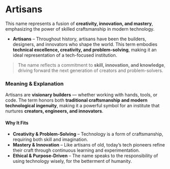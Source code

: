 # Artisans 

This name represents a fusion of **creativity, innovation, and mastery**, emphasizing the power of skilled craftsmanship in modern technology.  

- **Artisans** – Throughout history, artisans have been the builders, designers, and innovators who shape the world. This term embodies **technical excellence, creativity, and problem-solving**, making it an ideal representation of a tech-focused institution.  

> The name reflects a commitment to **skill, innovation, and knowledge**, driving forward the next generation of creators and problem-solvers.  

### Meaning & Explanation  

Artisans are **visionary builders** — whether working with hands, tools, or code. The term honors both **traditional craftsmanship and modern technological ingenuity**, making it a powerful symbol for an institute that nurtures **creators, engineers, and innovators**.  

#### Why It Fits

- **Creativity & Problem-Solving** – Technology is a form of craftsmanship, requiring both skill and imagination.  
- **Mastery & Innovation** – Like artisans of old, today’s tech pioneers refine their craft through continuous learning and experimentation.  
- **Ethical & Purpose-Driven** – The name speaks to the responsibility of using technology wisely, for the betterment of humanity.  

